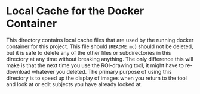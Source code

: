 # Local Cache for the Docker Container

This directory contains local cache files that are used by the running docker
container for this project. This file should (`README.md`) should not be
deleted, but it is safe to delete any of the other files or subdirectories in
this directory at any time without breaking anything. The only difference this
will make is that the next time you use the ROI-drawing tool, it might have to
re-download whatever you deleted. The primary purpose of using this directory is
to speed up the display of images when you return to the tool and look at or
edit subjects you have already looked at.
